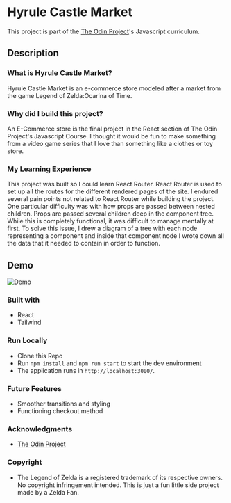 # Hyrule Castle Market

This project is part of the [The Odin Project](https://www.theodinproject.com/lessons/node-path-javascript-shopping-cart)'s Javascript curriculum.

## Description
### What is Hyrule Castle Market?
Hyrule Castle Market is an e-commerce store modeled after a market from the game Legend of Zelda:Ocarina of Time.

### Why did I build this project?
An E-Commerce store is the final project in the React section of The Odin Project's Javascript Course. I thought it would be fun to make something from a video game series that I love than something like a clothes or toy store.

### My Learning Experience
This project was built so I could learn React Router. React Router is used to set up all the routes for the different rendered pages of the site. I endured several pain points not related to React Router while building the project. One particular difficulty was with how props are passed between nested children. Props are passed several children deep in the component tree. While this is completely functional, it was difficult to manage mentally at first. To solve this issue, I drew a diagram of a tree with each node representing a component and inside that component node I wrote down all the data that it needed to contain in order to function.

## Demo
![Demo](./src/assets/hyrule-castle-market.gif)

### Built with
- React
- Tailwind

### Run Locally
- Clone this Repo
- Run `npm install` and `npm run start` to start the dev environment
- The application runs in `http://localhost:3000/`.

### Future Features
- Smoother transitions and styling
- Functioning checkout method

### Acknowledgments
- [The Odin Project](https://www.theodinproject.com/ "The Odin Project")

### Copyright
- The Legend of Zelda is a registered trademark of its respective owners. No copyright infringement intended. This is just a fun little side project made by a Zelda Fan.